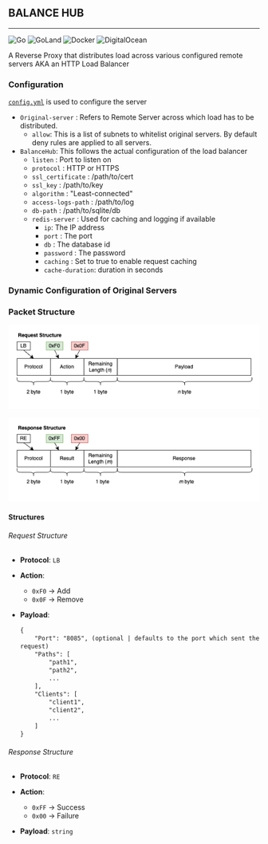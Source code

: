 ## BALANCE HUB 
----------------------------------------------------------------

![Go](https://img.shields.io/badge/go-%2300ADD8.svg?style=for-the-badge&logo=go&logoColor=white) ![GoLand](https://img.shields.io/badge/GoLand-0f0f0f?&style=for-the-badge&logo=goland&logoColor=white) ![Docker](https://img.shields.io/badge/docker-%230db7ed.svg?style=for-the-badge&logo=docker&logoColor=white) ![DigitalOcean](https://img.shields.io/badge/DigitalOcean-%230167ff.svg?style=for-the-badge&logo=digitalOcean&logoColor=white)

A Reverse Proxy that distributes load across various configured remote servers AKA an HTTP Load Balancer

### Configuration 
[`config.yml`](./config.yaml) is used to configure the server

* `Original-server` : Refers to Remote Server across which load has to be distributed.
    * `allow`: This is a list of subnets to whitelist original servers. By default deny rules are applied to all servers.
* `BalanceHub`: This follows the actual configuration of the load balancer
    * `listen` : Port to listen on
    * `protocol` : HTTP or HTTPS
    * `ssl_certificate` :  /path/to/cert
    * `ssl_key` : /path/to/key
    * `algorithm` : "Least-connected"
    * `access-logs-path` : /path/to/log
    * `db-path` : /path/to/sqlite/db
    * `redis-server` : Used for caching and logging if available
        * `ip`: The IP address
        * `port` : The port
        * `db` : The database id
        * `password` : The password
        * `caching` : Set to true to enable request caching
        * `cache-duration`: duration in seconds
    
### Dynamic Configuration of Original Servers


### Packet Structure
![Response Structure](./images/request.drawio.png)

![Response Structure](./images/response.drawio.png)

#### Structures

###### Request Structure 
* <b>Protocol</b>: `LB`
* <b>Action</b>: 
    * `0xF0` &rarr; Add
    * `0x0F` &rarr; Remove

* <b>Payload</b>:
    ```
    {
        "Port": "8085", (optional | defaults to the port which sent the request)
        "Paths": [
            "path1",
            "path2",
            ...
        ],
        "Clients": [
            "client1",
            "client2",
            ...
        ]
    }
    ```
    <!-- >Note: If paths are not specified then all the clients will be whitelisted -->

###### Response Structure 
* <b>Protocol</b>: `RE`
* <b>Action</b>: 
    * `0xFF` &rarr; Success
    * `0x00` &rarr; Failure

* <b>Payload</b>: `string`
